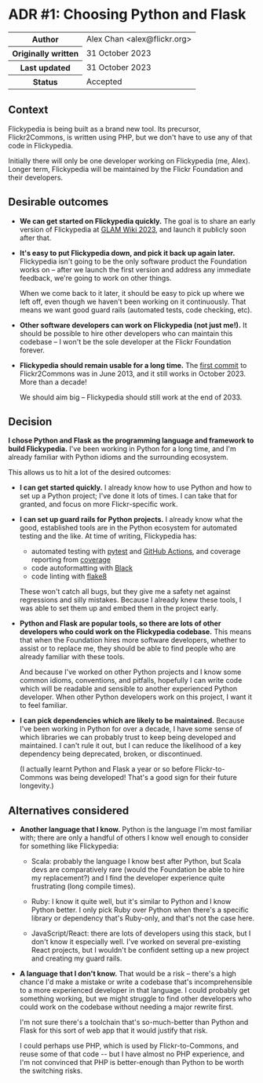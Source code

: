 # ADR #1: Choosing Python and Flask

<table>
  <tr>
    <th>Author</th>
    <td>Alex Chan &lt;alex@flickr.org&gt;</td>
  </tr>
  <tr>
    <th>Originally written</th>
    <td>31 October 2023</td>
  </tr>
  <tr>
    <th>Last updated</th>
    <td>31 October 2023</td>
  </tr>
  <tr>
    <th>Status</th>
    <td>Accepted</td>
  </tr>
</table>

## Context

Flickypedia is being built as a brand new tool.
Its precursor, Flickr2Commons, is written using PHP, but we don't have to use any of that code in Flickypedia.

Initially there will only be one developer working on Flickypedia (me, Alex).
Longer term, Flickypedia will be maintained by the Flickr Foundation and their developers.

## Desirable outcomes

*   **We can get started on Flickypedia quickly.**
    The goal is to share an early version of Flickypedia at [GLAM Wiki 2023](https://meta.wikimedia.org/wiki/GLAM_Wiki_2023), and launch it publicly soon after that.

*   **It's easy to put Flickypedia down, and pick it back up again later.**
    Flickypedia isn't going to be the only software product the Foundation works on – after we launch the first version and address any immediate feedback, we're going to work on other things.

    When we come back to it later, it should be easy to pick up where we left off, even though we haven't been working on it continuously.
    That means we want good guard rails (automated tests, code checking, etc).

*   **Other software developers can work on Flickypedia (not just me!).**
    It should be possible to hire other developers who can maintain this codebase – I won't be the sole developer at the Flickr Foundation forever.

*   **Flickypedia should remain usable for a long time.**
    The [first commit](https://bitbucket.org/magnusmanske/flickr2commons/commits/245376f66afcf2e761094bbf68035dd0b1830b60) to Flickr2Commons was in June 2013, and it still works in October 2023.
    More than a decade!

    We should aim big – Flickypedia should still work at the end of 2033.

## Decision

**I chose Python and Flask as the programming language and framework to build Flickypedia.**
I've been working in Python for a long time, and I'm already familiar with Python idioms and the surrounding ecosystem.

This allows us to hit a lot of the desired outcomes:

*   **I can get started quickly.**
    I already know how to use Python and how to set up a Python project; I've done it lots of times.
    I can take that for granted, and focus on more Flickr-specific work.

*   **I can set up guard rails for Python projects.**
    I already know what the good, established tools are in the Python ecosystem for automated testing and the like.
    At time of writing, Flickypedia has:

    *   automated testing with [pytest](https://docs.pytest.org/en/latest/) and [GitHub Actions](https://github.com/features/actions), and coverage reporting from [coverage](https://github.com/nedbat/coveragepy)
    *   code autoformatting with [Black](https://github.com/psf/black)
    *   code linting with [flake8](https://github.com/pycqa/flake8)

    These won't catch all bugs, but they give me a safety net against regressions and silly mistakes.
    Because I already knew these tools, I was able to set them up and embed them in the project early.

*   **Python and Flask are popular tools, so there are lots of other developers who could work on the Flickypedia codebase.**
    This means that when the Foundation hires more software developers, whether to assist or to replace me, they should be able to find people who are already familiar with these tools.

    And because I've worked on other Python projects and I know some common idioms, conventions, and pitfalls, hopefully I can write code which will be readable and sensible to another experienced Python developer.
    When other Python developers work on this project, I want it to feel familiar.

*   **I can pick dependencies which are likely to be maintained.**
    Because I've been working in Python for over a decade, I have some sense of which libraries we can probably trust to keep being developed and maintained.
    I can't rule it out, but I can reduce the likelihood of a key dependency being deprecated, broken, or discontinued.

    (I actually learnt Python and Flask a year or so before Flickr-to-Commons was being developed!
    That's a good sign for their future longevity.)

## Alternatives considered

*   **Another language that I know.**
    Python is the language I'm most familiar with; there are only a handful of others I know well enough to consider for something like Flickypedia:

    -   Scala: probably the language I know best after Python, but Scala devs are comparatively rare (would the Foundation be able to hire my replacement?) and I find the developer experience quite frustrating (long compile times).

    -   Ruby: I know it quite well, but it's similar to Python and I know Python better.
        I only pick Ruby over Python when there's a specific library or dependency that's Ruby-only, and that's not the case here.

    -   JavaScript/React: there are lots of developers using this stack, but I don't know it especially well.
        I've worked on several pre-existing React projects, but I wouldn't be confident setting up a new project and creating my guard rails.

*   **A language that I don't know.**
    That would be a risk – there's a high chance I'd make a mistake or write a codebase that's incomprehensible to a more experienced developer in that language.
    I could probably get something working, but we might struggle to find other developers who could work on the codebase without needing a major rewrite first.

    I'm not sure there's a toolchain that's so-much-better than Python and Flask for this sort of web app that it would justify that risk.

    I could perhaps use PHP, which is used by Flickr-to-Commons, and reuse some of that code -- but I have almost no PHP experience, and I'm not convinced that PHP is better-enough than Python to be worth the switching risks.
